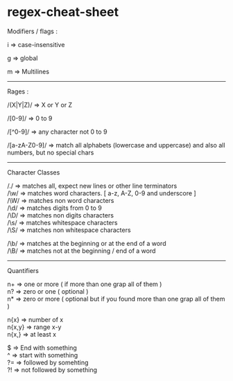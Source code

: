 # regex-cheat-sheet

Modifiers / flags :

 i => case-insensitive

 g => global

 m => Multilines

----------------------

Rages :
 
 /(X|Y|Z)/      => X or Y or Z

 /[0-9]/        => 0 to 9

 /[^0-9]/       => any character not 0 to 9
 
 /[a-zA-Z0-9]/  => match all alphabets (lowercase and uppercase) and also all numbers, but no special chars

----------------------

Character Classes

 /./   => matches all, expect new lines or other line terminators <br />
 /\w/  => matches word characters. [ a-z, A-Z, 0-9 and underscore ] <br />
 /\W/  => matches non word characters <br />
 /\d/  => matches digits from 0 to 9 <br />
 /\D/  => matches non digits characters <br />
 /\s/  => matches whitespace characters <br />
 /\S/  => matches non whitespace characters <br />

 /\b/  => matches at the beginning or at the end of a word <br />
 /\B/  => matches not at the beginning / end of a word <br />

----------------------

Quantifiers

n+ => one or more ( if more than one grap all of them ) <br />
n? => zero or one ( optional ) <br />
n* => zero or more ( optional but if you found more than one grap all of them ) <br />

n{x}    => number of x <br />
n{x,y}  => range x-y <br />
n{x,}   => at least x <br />

$    =>  End with something <br />
^    => start with something <br />
?=   => followed by somehting <br />
?!   => not followed by something
